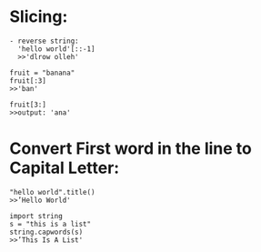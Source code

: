 # Slicing:

```
- reverse string:
  'hello world'[::-1]
  >>'dlrow olleh'
```

```
fruit = "banana"
fruit[:3]
>>'ban'

fruit[3:]
>>output: 'ana'
```

# Convert First word in the line to Capital Letter:
```
"hello world".title()
>>’Hello World'
```
```
import string
s = "this is a list"
string.capwords(s)
>>’This Is A List'
```
